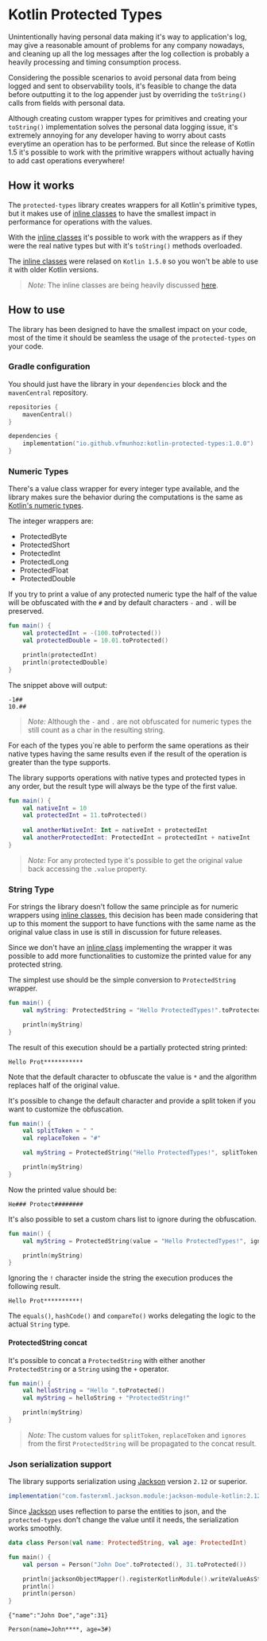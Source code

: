 # Kotlin Protected Types

Unintentionally having personal data making it's way to application's log,  may give a reasonable amount of problems for any company nowadays, and cleaning up all the log messages after the log collection is probably a heavily processing and timing consumption process.

Considering the possible scenarios to avoid personal data from being logged and sent to observability tools, it's feasible to change the data before outputting it to the log appender just by overriding the `toString()` calls from fields with personal data.

Although creating custom wrapper types for primitives and creating your `toString()` implementation solves the personal data logging issue, it's extremely annoying for any developer having to worry about casts everytime an operation has to be performed. But since the release of Kotlin 1.5 it's possible to work with the primitive wrappers without actually having to add cast operations everywhere!

## How it works

The `protected-types` library creates wrappers for all Kotlin's primitive types, but it makes use of [inline classes](https://kotlinlang.org/docs/inline-classes.html) to have the smallest impact in performance for operations with the values.

With the [inline classes](https://kotlinlang.org/docs/inline-classes.html) it's possible to work with the wrappers as if they were the real native types but with it's `toString()` methods overloaded.

The [inline classes](https://kotlinlang.org/docs/inline-classes.html) were relased on `Kotlin 1.5.0` so you won't be able to use it with older Kotlin versions. 

> *Note:* The inline classes are being heavily discussed [here](https://github.com/Kotlin/KEEP/issues/237).

## How to use

The library has been designed to have the smallest impact on your code, most of the time it should be seamless the usage of the `protected-types` on your code.

### Gradle configuration

You should just have the library in your `dependencies` block and the `mavenCentral` repository.

```kotlin
repositories {
    mavenCentral()
}

dependencies {
    implementation("io.github.vfmunhoz:kotlin-protected-types:1.0.0")
}
```

### Numeric Types

There's a value class wrapper for every integer type available, and the library makes sure the behavior during the computations is the same as [Kotlin's numeric types](https://kotlinlang.org/docs/basic-types.html).

The integer wrappers are:

- ProtectedByte
- ProtectedShort
- ProtectedInt
- ProtectedLong
- ProtectedFloat
- ProtectedDouble

If you try to print a value of any protected numeric type the half of the value will be obfuscated with the `#` and by default characters `-` and `.` will be preserved.

```kotlin
fun main() {
    val protectedInt = -(100.toProtected())
    val protectedDouble = 10.01.toProtected()

    println(protectedInt)
    println(protectedDouble)
}
```

The snippet above will output:

```text
-1##
10.##
```

> *Note:* Although the `-` and `.` are not obfuscated for numeric types the still count as a char in the resulting string.

For each of the types you`re able to perform the same operations as their native types having the same results even if the result of the operation is greater than the type supports.

The library supports operations with native types and protected types in any order, but the result type will always be the type of the first value.

```kotlin
fun main() {
    val nativeInt = 10
    val protectedInt = 11.toProtected()
    
    val anotherNativeInt: Int = nativeInt + protectedInt
    val anotherProtectedInt: ProtectedInt = protectedInt + nativeInt
}
```

> *Note:* For any protected type it's possible to get the original value back accessing the `.value` property.

### String Type

For strings the library doesn't follow the same principle as for numeric wrappers using [inline classes](https://kotlinlang.org/docs/inline-classes.html), this decision has been made considering that up to this moment the support to have functions with the same name as the original value class in use is still in discussion for future releases.

Since we don't have an [inline class](https://kotlinlang.org/docs/inline-classes.html) implementing the wrapper it was possible to add more functionalities to customize the printed value for any protected string.

The simplest use should be the simple conversion to `ProtectedString` wrapper.

```kotlin
fun main() {
    val myString: ProtectedString = "Hello ProtectedTypes!".toProtected()

    println(myString)
}
``` 

The result of this execution should be a partially protected string printed:

```text
Hello Prot***********
```

Note that the default character to obfuscate the value is `*` and the algorithm replaces half of the original value.

It's possible to change the default character and provide a split token if you want to customize the obfuscation.

```kotlin
fun main() {
    val splitToken = " "
    val replaceToken = "#"

    val myString = ProtectedString("Hello ProtectedTypes!", splitToken, replaceToken)

    println(myString)
}
``` 

Now the printed value should be:

```text
He### Protect########
```

It's also possible to set a custom chars list to ignore during the obfuscation.

```kotlin
fun main() {
    val myString = ProtectedString(value = "Hello ProtectedTypes!", ignores = setOf('!'))

    println(myString)
}
``` 

Ignoring the `!` character inside the string the execution produces the following result.

```text
Hello Prot**********!
```

The `equals()`, `hashCode()` and `compareTo()` works delegating the logic to the actual `String` type.

#### ProtectedString concat

It's possible to concat a `ProtectedString` with either another `ProtectedString` or a `String` using the `+` operator.

```kotlin
fun main() {
    val helloString = "Hello ".toProtected()
    val myString = helloString + "ProtectedString!"

    println(myString)
}
```

> *Note:* The custom values for `splitToken`, `replaceToken` and `ignores` from the first `ProtectedString` will be propagated to the concat result.

### Json serialization support

The library supports serialization using [Jackson](https://github.com/FasterXML/jackson) version `2.12` or superior.

```groovy
implementation("com.fasterxml.jackson.module:jackson-module-kotlin:2.12.+")
```

Since [Jackson](https://github.com/FasterXML/jackson) uses reflection to parse the entities to json, and the `protected-types` don't change the value until it needs, the serialization works smoothly.

```kotlin
data class Person(val name: ProtectedString, val age: ProtectedInt)

fun main() {
    val person = Person("John Doe".toProtected(), 31.toProtected())

    println(jacksonObjectMapper().registerKotlinModule().writeValueAsString(person))
    println()
    println(person)
}
```

```text
{"name":"John Doe","age":31}

Person(name=John****, age=3#)
```